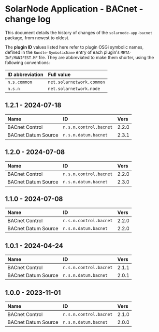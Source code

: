 # SolarNode Application - BACnet - change log

This document details the history of changes of the `solarnode-app-bacnet` package, from
newest to oldest.

The **plugin ID** values listed here refer to plugin OSGi symbolic names, defined in the
`Bundle-SymbolicName` entry of each plugin's `META-INF/MANIFEST.MF` file. They are abbreviated to
make them shorter, using the following conventions:

| ID abbreviation | Full value                |
|:----------------|:--------------------------|
| `n.s.common`    | `net.solarnetwork.common` |
| `n.s.n`         | `net.solarnetwork.node`   |

## 1.2.1 - 2024-07-18

| Name                | ID                     | Vers  |
|:--------------------|:-----------------------|:------|
| BACnet Control      | `n.s.n.control.bacnet` | 2.2.0 |
| BACnet Datum Source | `n.s.n.datum.bacnet`   | 2.3.1 |


## 1.2.0 - 2024-07-08

| Name                | ID                     | Vers  |
|:--------------------|:-----------------------|:------|
| BACnet Control      | `n.s.n.control.bacnet` | 2.2.0 |
| BACnet Datum Source | `n.s.n.datum.bacnet`   | 2.3.0 |


## 1.1.0 - 2024-07-08

| Name                | ID                     | Vers  |
|:--------------------|:-----------------------|:------|
| BACnet Control      | `n.s.n.control.bacnet` | 2.2.0 |
| BACnet Datum Source | `n.s.n.datum.bacnet`   | 2.2.0 |


## 1.0.1 - 2024-04-24

| Name                | ID                     | Vers  |
|:--------------------|:-----------------------|:------|
| BACnet Control      | `n.s.n.control.bacnet` | 2.1.1 |
| BACnet Datum Source | `n.s.n.datum.bacnet`   | 2.0.1 |


## 1.0.0 - 2023-11-01

| Name                | ID                     | Vers  |
|:--------------------|:-----------------------|:------|
| BACnet Control      | `n.s.n.control.bacnet` | 2.1.0 |
| BACnet Datum Source | `n.s.n.datum.bacnet`   | 2.0.0 |
